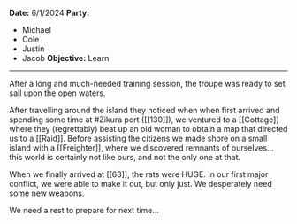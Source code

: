 **Date:** 6/1/2024
**Party:**
- Michael
- Cole
- Justin
- Jacob
**Objective:** Learn
****

After a long and much-needed training session, the troupe was ready to set sail upon the open waters. 

After travelling around the island they noticed when when first arrived and spending some time at #Zikura port ([[130]]), we ventured to a [[Cottage]] where they (regrettably) beat up an old woman to obtain a map that directed us to a [[Raid]]. Before assisting the citizens we made shore on a small island with a [[Freighter]], where we discovered remnants of ourselves... this world is certainly not like ours, and not the only one at that.

When we finally arrived at [[63]], the rats were HUGE. In our first major conflict, we were able to make it out, but only just. We desperately need some new weapons. 

We need a rest to prepare for next time...